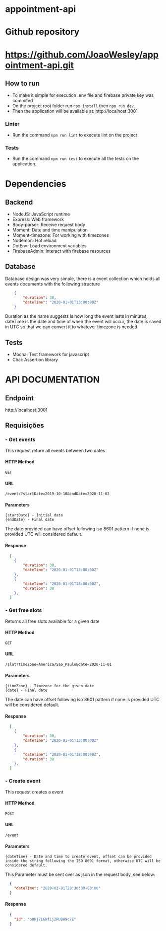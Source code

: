 # appointment-api
 
# Github repository
# https://github.com/JoaoWesley/appointment-api.git

## How to run
 - To make it simple for execution .env file and firebase private key was commited
 - On the project root folder run `npm install` then `npm run dev`
 - Then the application will be available at: http://localhost:3001

### Linter
 - Run the command `npm run lint` to execute lint on the project

### Tests
  - Run the command `npm run test` to execute all the tests on the application.

# Dependencies

## Backend
- NodeJS: JavaScript runtime
- Express: Web framework
- Body-parser: Receive request body 
- Moment: Date and time manipulation
- Moment-timezone: For working with timezones
- Nodemon: Hot reload
- DotEnv: Load environment variables
- FirebaseAdmin: Interact with firebase resources 

## Database

Database design was very simple, there is a event collection which holds all events documents with the following structure
````json  
    {
        "duration": 30,
        "dateTime": "2020-01-01T13:00:00Z"
    }    
````

Duration as the name suggests is how long the event lasts in minutes, dateTime is the date and time of when the event will occur, the date is saved in 
UTC so that we can convert it to whatever timezone is needed.

## Tests
- Mocha: Test framework for javascript
- Chai: Assertion library

# API DOCUMENTATION

## Endpoint

  http://localhost:3001

## Requisições

### - Get events

This request return all events between two dates  

#### HTTP Method

    GET

#### URL

    /event/?startDate=2019-10-10&endDate=2020-11-02

#### Parameters

    {startDate} - Initial date
    {endDate} - Final date

The date provided can have offset following iso 8601 pattern if none is provided UTC will considered default.

#### Response

````json
  [
    {
        "duration": 30,
        "dateTime": "2020-01-01T13:00:00Z"
    },
    {
        "dateTime": "2020-01-01T18:00:00Z",
        "duration": 30
    },
  ]
````

### - Get free slots

Returns all free slots available for a given date

#### HTTP Method

    GET

#### URL

    /slot?timeZone=America/Sao_Paulo&date=2020-11-01

#### Parameters

    {timeZone} - Timezone for the given date
    {date} - Final date

The date can have offset following iso 8601 pattern if none is provided UTC will be considered default.

#### Response

````json
  [
    {
        "duration": 30,
        "dateTime": "2020-01-01T13:00:00Z"
    },
    {
        "dateTime": "2020-01-01T18:00:00Z",
        "duration": 30
    },
  ]
````

### - Create event

This request creates a event 

#### HTTP Method
    POST

#### URL

    /event

#### Parameters

    {dateTime} - Date and time to create event, offset can be provided inside the string following the ISO 8601 format, otherwise UTC will be considered default.

This Parameter must be sent over as json in the request body, see below:

````json
  {
    "dateTime": "2020-02-01T20:30:00-03:00"
  }
````

#### Response

````json
  {
    "id": "oOHj7LGNfij2RUBH9c7E"
  }
````